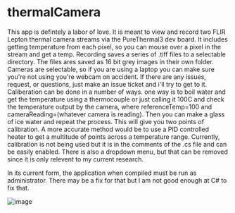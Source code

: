 # thermalCamera
This app is defintely a labor of love. It is meant to view and record two FLIR Lepton thermal camera streams via the PureThermal3 dev board. 
It includes getting temperature from each pixel, so you can mouse over a pixel in the stream and get a temp. 
Recording saves a series of .tiff files to a selectable directory. The files ares saved as 16 bit grey images in their own folder.
Cameras are selectable, so if you are using a laptop you can make sure you're not using you're webcam on accident.
If there are any issues, request, or questions, just make an issue ticket and i'll try to get to it.
Caliberation can be done in a number of ways. one way is to boil water and get the temperature using a thermocouple or just calling it 100C and check the temperature output by the camera, where referenceTemp=100 and cameraReading=(whatever camera is reading). Then you can make a glass of ice water and repeat the process. This will give you two points of calibration. A more accurate method would be to use a PID controlled heater to get a multitude of points across a temperature range. Currently, calibration is not being used but it is in the comments of the .cs file and can be easily enabled. There is also a dropdown menu, but that can be removed since it is only relevent to my current research.

In its current form, the application when compiled must be run as  administrator. There may be a fix for that but I am not good enough at C# to fix that.

![image](https://github.com/nipplefarm/thermalCamera/assets/107640705/3850d7a3-6a99-4f78-9a0e-402b4f5edd0e)
